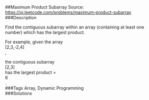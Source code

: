 ##Maximum Product Subarray
Source: https://oj.leetcode.com/problems/maximum-product-subarray  
###Description

                

Find the contiguous subarray within an array (containing at least one number) which has the largest product.
  


  

For example, given the array   
[2,3,-2,4]  
,  

the contiguous subarray   
[2,3]  
 has the largest product =   
6  
.  
###Tags
Array, Dynamic Programming  
###Solutions
